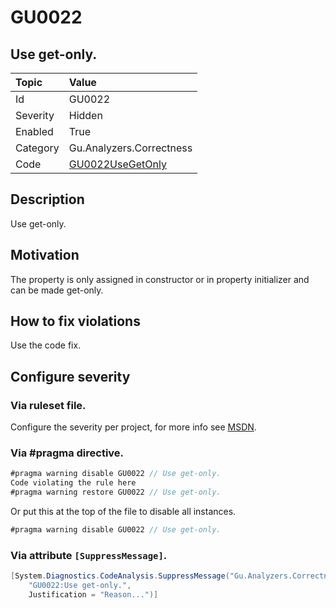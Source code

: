 # GU0022
## Use get-only.

| Topic    | Value
| :--      | :--
| Id       | GU0022
| Severity | Hidden
| Enabled  | True
| Category | Gu.Analyzers.Correctness
| Code     | [GU0022UseGetOnly](https://github.com/GuOrg/Gu.Analyzers/blob/master/Gu.Analyzers/GU0022UseGetOnly.cs)

## Description

Use get-only.

## Motivation

The property is only assigned in constructor or in property initializer and can be made get-only.

## How to fix violations

Use the code fix.

<!-- start generated config severity -->
## Configure severity

### Via ruleset file.

Configure the severity per project, for more info see [MSDN](https://msdn.microsoft.com/en-us/library/dd264949.aspx).

### Via #pragma directive.
```C#
#pragma warning disable GU0022 // Use get-only.
Code violating the rule here
#pragma warning restore GU0022 // Use get-only.
```

Or put this at the top of the file to disable all instances.
```C#
#pragma warning disable GU0022 // Use get-only.
```

### Via attribute `[SuppressMessage]`.

```C#
[System.Diagnostics.CodeAnalysis.SuppressMessage("Gu.Analyzers.Correctness", 
    "GU0022:Use get-only.", 
    Justification = "Reason...")]
```
<!-- end generated config severity -->